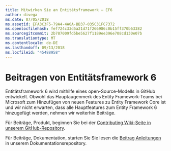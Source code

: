 ```yaml
---
title: Mitwirken Sie an Entitätsframework – EF6
author: divega
ms.date: 07/05/2018
ms.assetid: EFA3C3F5-79A4-4A0A-BB37-035C31FC7372
ms.openlocfilehash: fef724c33d5a21d71f266986c0b15ff370b63382
ms.sourcegitcommit: 2b787009fd5be5627f1189ee396e708cd130e07b
ms.translationtype: MT
ms.contentlocale: de-DE
ms.lasthandoff: 09/13/2018
ms.locfileid: "45488958"
---
```

# <a name="contribute-to-entity-framework-6"></a>Beitragen von Entitätsframework 6
Entitätsframework 6 wird mithilfe eines open-Source-Modells in GitHub entwickelt. Obwohl das Hauptaugenmerk des Entity Framework-Teams bei Microsoft zum Hinzufügen von neuen Features zu Entity Framework Core ist und wir nicht erwarten, dass alle Hauptfeatures zum Entity Framework 6 hinzugefügt werden, nehmen wir weiterhin Beiträge.

Für Beiträge, Produkt, beginnen Sie bei der [Contributing Wiki-Seite in unserem GitHub-Repository](https://github.com/aspnet/EntityFramework6/wiki/Contributing).

Für Beiträge, Dokumentation, starten Sie Sie lesen die [Beitrag Anleitungen](https://github.com/aspnet/EntityFramework.Docs/blob/master/CONTRIBUTING.md) in unserem Dokumentationsrepository.
